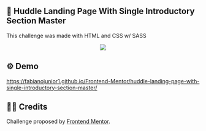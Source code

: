 ## 💼 Huddle Landing Page With Single Introductory Section Master

<p>This challenge was made with HTML and CSS w/ SASS</p>

<div align="center"><img src="https://github.com/fabianojunior1/Frontend-Mentor/blob/main/huddle-landing-page-with-single-introductory-section-master/images/landing-page.gif"></div>

## ⚙ Demo 
https://fabianojunior1.github.io/Frontend-Mentor/huddle-landing-page-with-single-introductory-section-master/

## 🤝🏻 Credits 
<p>Challenge proposed by <a href="https://www.frontendmentor.io/challenges/huddle-landing-page-with-a-single-introductory-section-B_2Wvxgi0">Frontend Mentor</a>.</p>
